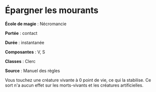 # Épargner les mourants

**École de magie** : Nécromancie

**Portée** : contact

**Durée** : instantanée

**Composantes** : V, S

**Classes** : Clerc

**Source** : Manuel des règles

Vous touchez une créature vivante à 0 point de vie, ce qui la stabilise. Ce sort n'a aucun effet sur les morts-vivants et les créatures artificielles.
